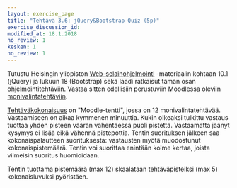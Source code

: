 ```yaml
---
layout: exercise_page
title: "Tehtävä 3.6: jQuery&Bootstrap Quiz (5p)"
exercise_discussion_id:
modified_at: 18.1.2018
no_review: 1
kesken: 1
no_review: 1
---
```


Tutustu Helsingin yliopiston [Web-selainohjelmointi][weso] -materiaalin
kohtaan 10.1 (jQuery) ja lukuun 18 (Bootstrap) sekä laadi ratkaisut tämän
osan ohjelmointitehtäviin. Vastaa sitten edellisiin perustuviin Moodlessa oleviin [monivalintatehtäviin][quiz].

[quiz]:#  
[weso]: http://web-selainohjelmointi.github.io

[Tehtäväkokonaisuus][quiz] on "Moodle-tentti", jossa on 12 monivalintatehtävää. Vastaamiseen on aikaa kymmenen minuuttia. Kukin oikeaksi tulkittu vastaus tuottaa yhden pisteen väärän vähentäessä puoli pistettä. Vastaamatta jäänyt kysymys ei lisää eikä vähennä pistepottia. Tentin suorituksen jälkeen saa kokonaispalautteen suorituksesta: vastausten myötä muodostunut kokonaispistemäärä. Tentin voi suorittaa enintään kolme kertaa, joista viimeisin suoritus huomioidaan.

Tentin tuottama pistemäärä (max 12) skaalataan tehtäväpisteiksi (max 5) kokonaisluvuksi pyöristäen.
